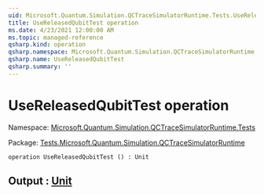 ```yaml
---
uid: Microsoft.Quantum.Simulation.QCTraceSimulatorRuntime.Tests.UseReleasedQubitTest
title: UseReleasedQubitTest operation
ms.date: 4/23/2021 12:00:00 AM
ms.topic: managed-reference
qsharp.kind: operation
qsharp.namespace: Microsoft.Quantum.Simulation.QCTraceSimulatorRuntime.Tests
qsharp.name: UseReleasedQubitTest
qsharp.summary: ''
---
```


# UseReleasedQubitTest operation

Namespace: [Microsoft.Quantum.Simulation.QCTraceSimulatorRuntime.Tests](xref:Microsoft.Quantum.Simulation.QCTraceSimulatorRuntime.Tests)

Package: [Tests.Microsoft.Quantum.Simulation.QCTraceSimulatorRuntime](https://nuget.org/packages/Tests.Microsoft.Quantum.Simulation.QCTraceSimulatorRuntime)




```qsharp
operation UseReleasedQubitTest () : Unit
```


## Output : [Unit](xref:microsoft.quantum.qsharp.valueliterals#unit-literal)

